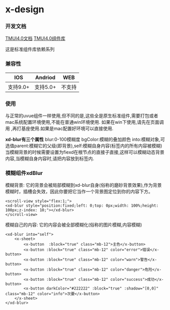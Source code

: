 # x-design
### 开发文档
[TMUI4.0文档](https://xui.tmui.design/)
[TMUI4.0组件库](https://ext.dcloud.net.cn/plugin?id=16369)

这是标准组件库依赖系列

### 兼容性

| IOS | Andriod | WEB |
| --- | --- | --- |
| 支持9.0+ | 支持5.0+ | 不支持 |

### 使用

与正常的uvue组件一样使用,但不同的是,这些全是原生标准组件,需要打包或者mac系统配置环境使用,不能在普通win环境使用.
如果在win下使用,请先在页面调用 ,再打基座使用.如果是mac配置好环境可以直接使用.

**xd-blur有三个属性**
blur:0-100模糊度
bgColor:模糊的叠加颜色
into:模糊对象,可选值parent:模糊它的父级(即背景),self:模糊自身内容(标签内的所有内容被模糊)
当模糊背景的时候需要设置为fiexd在根节点的直接子直接,这样可以模糊动态背景内容,当模糊自身内容时,请把内容放到标签内.

### 模糊组件xdBlur
模糊背景:
它的背景会被局部模糊到xd-blur自身(俗称的磨砂背景效果),作为背景模糊时，插槽会失效，因此你要把它当作一个背景图定位到你的内容下方。
```vue
<scroll-view style="flex:1;">
<xd-blur style="position:fixed;left: 0;top: 0px;width: 100%;height: 100px;z-index: 10;"></xd-blur>
</scroll-view>
```
模糊自己的内容:
它的内容会被全部模糊化(俗称的图片模糊,内容模糊)
```vue
<xd-blur into="self">
	<x-sheet>
		<x-button  :block="true" class="mb-12">主色</x-button>
		<x-button :block="true" class="mb-12" color="error">错误</x-button>
		<x-button :block="true" class="mb-12" color="warn">警告</x-button>
		<x-button :block="true" class="mb-12" color="danger">危险</x-button>
		<x-button :block="true" class="mb-12" color="success">成功</x-button>
		<x-button darkColor="#222222" :block="true" :shadow="[0,0]" class="mb-12" color="info">次要</x-button>
	</x-sheet>
</xd-blur>
```

